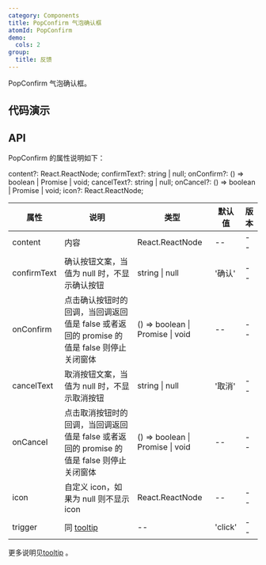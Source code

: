 ```yaml
---
category: Components
title: PopConfirm 气泡确认框
atomId: PopConfirm
demo:
  cols: 2
group:
  title: 反馈
---
```


PopConfirm 气泡确认框。

## 代码演示

<!-- prettier-ignore -->
<code src="./demo/basic.tsx"></code>
<code src="./demo/icon.tsx"></code>
<code src="./demo/text.tsx"></code>
<code src="./demo/callback.tsx"></code>

## API

PopConfirm 的属性说明如下：

content?: React.ReactNode;
confirmText?: string | null;
onConfirm?: () => boolean | Promise<void> | void;
cancelText?: string | null;
onCancel?: () => boolean | Promise<void> | void;
icon?: React.ReactNode;

| 属性        | 说明                                                                                      | 类型                                   | 默认值  | 版本 |
| ----------- | ----------------------------------------------------------------------------------------- | -------------------------------------- | ------- | ---- |
| content     | 内容                                                                                      | React.ReactNode                        | --      | --   |
| confirmText | 确认按钮文案，当值为 null 时，不显示确认按钮                                              | string \| null                         | '确认'  | --   |
| onConfirm   | 点击确认按钮时的回调，当回调返回值是 false 或者返回的 promise 的值是 false 则停止关闭窗体 | () => boolean \| Promise<void> \| void | --      | --   |
| cancelText  | 取消按钮文案，当值为 null 时，不显示取消按钮                                              | string \| null                         | '取消'  | --   |
| onCancel    | 点击取消按钮时的回调，当回调返回值是 false 或者返回的 promise 的值是 false 则停止关闭窗体 | () => boolean \| Promise<void> \| void | --      | --   |
| icon        | 自定义 icon，如果为 null 则不显示 icon                                                    | React.ReactNode                        | --      | --   |
| trigger     | 同 [tooltip](./tooltip#api)                                                               | --                                     | 'click' | --   |

更多说明见[tooltip](./tooltip#api) 。
